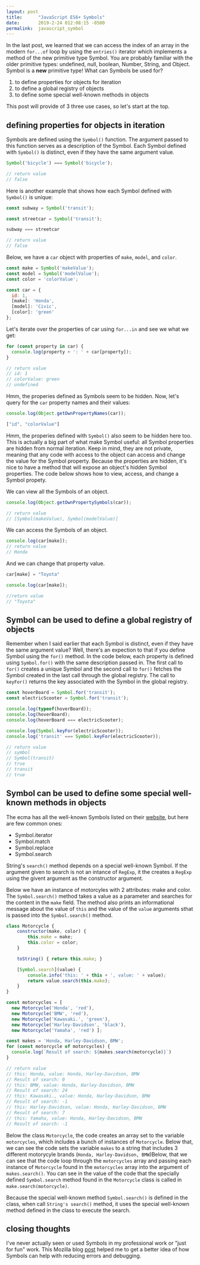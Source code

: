 ```yaml
---
layout: post
title:      "JavaScript ES6+ Symbols"
date:       2019-2-24 012:08:15 -0500
permalink:  javascript_symbol
---
```


In the last post, we learned that we can access the index of an array in the modern `for...of` loop by using the `entries()` iterator which implements a method of the new primitive type Symbol. You are probably familiar with the older primitive types: undefined, null, boolean, Number, String, and Object. Symbol is a **new** primitive type! What can Symbols be used for?

1. to define properties for objects for iteration
2. to define a global registry of objects
3. to define some special well-known methods in objects

This post will provide of 3 three use cases, so let's start at the top.

## defining properties for objects in iteration
Symbols are defined using the `Symbol()` function. The argument passed to this function serves as a description of the Symbol. Each Symbol defined with `Symbol()` is distinct, even if they have the same argument value.

```javascript
Symbol('bicycle') === Symbol('bicycle');

// return value
// false
```

Here is another example that shows how each Symbol defined with `Symbol()` is unique:

```javascript
const subway = Symbol('transit');

const streetcar = Symbol('transit');

subway === streetcar

// return value
// false
```

Below, we have a `car` object with properties of `make`, `model`, and `color`.

```javascript
const make = Symbol('makeValue');
const model = Symbol('modelValue');
const color = 'colorValue';

const car = {
  id: 1,
  [make]: 'Honda',
  [model]: 'Civic',
  [color]: 'green'
};
```
Let's iterate over the properties of car using `for...in` and see we what we get:

```javascript
for (const property in car) {
  console.log(property + ': ' + car[property]);
}

// return value
// id: 1
// colorValue: green
// undefined
```

Hmm, the properies defined as Symbols seem to be hidden. Now, let's query for the `car` property names and their values:

```javascript
console.log(Object.getOwnPropertyNames(car));

["id", "colorValue"]
```
Hmm, the properies defined with `Symbol()` also seem to be hidden here too. This is actually a big part of what make Symbol useful: all Symbol properties are hidden from normal iteration. Keep in mind, they are not private, meaning that any code with access to the object can access and change the value for the Symbol property. Because the properties are hidden, it's nice to have a method that will expose an object's hidden Symbol properties. The code below shows how to view, access, and change a Symbol propety.

We can view all the Symbols of an object.

```javascript
console.log(Object.getOwnPropertySymbols(car));

// return value
// [Symbol(makeValue), Symbol(modelValue)]
```

We can access the Symbols of an object.

```javascript
console.log(car[make]);
// return value
// Honda
```

And we can change that property value.

```javascript
car[make] = "Toyota"

console.log(car[make]);

//return value
// "Toyota"
```

## Symbol can be used to define a global registry of objects

Remember when I said earlier that each Symbol is distinct, even if they have the same argument value? Well, there's an expection to that if you define Symbol using the `for()` method. In the code below, each property is defined using `Symbol.for()` with the same description passed in. The first call to `for()` creates a unique Symbol and the second call to `for()` fetches the Symbol created in the last call through the global registry. The call to `keyFor()` returns the key associated with the Symbol in the global registry.

```javascript
const hoverBoard = Symbol.for('transit');
const electricScooter = Symbol.for('transit');

console.log(typeof(hoverBoard));
console.log(hoverBoard);
console.log(hoverBoard === electricScooter);

console.log(Symbol.keyFor(electricScooter));
console.log('transit' === Symbol.keyFor(electricScooter));

// return value
// symbol
// Symbol(transit)
// true
// transit
// true
```
## Symbol can be used to define some special well-known methods in objects
The ecma has all the well-known Symbols listed on their [website](http://www.ecma-international.org/ecma-262/6.0/#sec-well-known-symbols), but here are few common ones:

* Symbol.iterator
* Symbol.match
* Symbol.replace
* Symbol.search

String's `search()` method depends on a special well-known Symbol. If the argument given to search is not an intance of `RegExp`, it the creates a `RegExp` using the givent argument as the constructor argument.

Below we have an instance of motorcyles with 2 attributes: make and color. The `Symbol.search()` method takes a value as a parameter and searches for the content in the `make` field. The method also prints an informational message about the value of `this` and the value of the `value` arguments sthat is passed into the `Symbol.search()` method. 

```javascript
class Motorcycle {
	constructor(make, color) {
		this.make = make;
		this.color = color; 
	}

	toString() { return this.make; }

	[Symbol.search](value) {
		console.info('this: ' + this + ', value: ' + value);
		return value.search(this.make);
	}
}

const motorcycles = [
  new Motorcycle('Honda', 'red'),
  new Motorcycle('BMW', 'red'),
  new Motorcycle('Kawasaki.', 'green'),
  new Motorcycle('Harley-Davidson', 'black'),
  new Motorcycle('Yamaha', 'red') ];

const makes = 'Honda, Harley-Davidson, BMW';
for (const motorcycle of motorcycles) {
  console.log(`Result of search: ${makes.search(motorcycle)}`)
}

// return value 
// this: Honda, value: Honda, Harley-Davidson, BMW
// Result of search: 0
// this: BMW, value: Honda, Harley-Davidson, BMW
// Result of search: 24
// this: Kawasaki., value: Honda, Harley-Davidson, BMW
// Result of search: -1
// this: Harley-Davidson, value: Honda, Harley-Davidson, BMW
// Result of search: 7
// this: Yamaha, value: Honda, Harley-Davidson, BMW
// Result of search: -1
```
Below the class `Motorcycle`, the code creates an array set to the variable `motorcycles`, which includes a bunch of instances of `Motorcycle`. Below that, we can see the code sets the variable `makes` to a string that includes 3 different motorycyle brands (`Honda, Harley-Davidson, BMW`)Below, that we can see that the code loop through the `motorcycles` array and passing each instance of `Motorcycle` found in the `motorcycles` array into the argument of `makes.search()`. You can see in the value of the code that the specially defined `Symbol.search` method found in the `Motorcycle` class is called in `make.search(motorcycle)`.

Because the special well-known method `Symbol.search()` is defined in the class, when call `String's search()` method, it uses the special well-known method defined in the class to execute the search.

## closing thoughts
I've never actually seen or used Symbols in my professional work or "just for fun" work. This Mozilla blog [post](https://hacks.mozilla.org/2015/06/es6-in-depth-symbols/) helped me to get a better idea of how Symbols can help with reducing errors and debugging.



